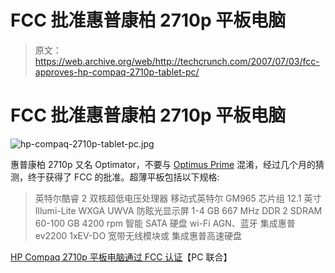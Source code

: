 # FCC 批准惠普康柏 2710p 平板电脑

> 原文：<https://web.archive.org/web/http://techcrunch.com/2007/07/03/fcc-approves-hp-compaq-2710p-tablet-pc/>

# FCC 批准惠普康柏 2710p 平板电脑

![hp-compaq-2710p-tablet-pc.jpg](img/9e066b713fcd78f8f91f2e1cc27c8c12.png)

惠普康柏 2710p 又名 Optimator，不要与 [Optimus Prime](https://web.archive.org/web/20210126032845/http://crunchgear.com/2007/06/30/exclusive-transformers-footage-from-last-nights-screening/) 混淆，经过几个月的猜测，终于获得了 FCC 的批准。超薄平板包括以下规格:

> 英特尔酷睿 2 双核超低电压处理器
> 移动式英特尔 GM965 芯片组
> 12.1 英寸 Illumi-Lite WXGA UWVA 防眩光显示屏
> 1-4 GB 667 MHz DDR 2 SDRAM
> 60-100 GB 4200 rpm 智能 SATA 硬盘
> wi-Fi AGN、蓝牙
> 集成惠普 ev2200 1xEV-DO 宽带无线模块或
> 集成惠普高速硬盘

[HP Compaq 2710p 平板电脑通过 FCC 认证](https://web.archive.org/web/20210126032845/http://pcjoint.com/hp-compaq-2710p-tablet-pc-approved-by-fcc/)【PC 联合】